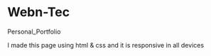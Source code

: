 # Webn-Tec
Personal_Portfolio

I made this page using html & css and it is responsive in all devices
